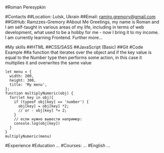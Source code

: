 #Roman Peresypkin

#Contacts
##Location: Lutsk, Ukrain
##Email: ramiro.gremory@gmail.com
##GitHub: Ramzzes-Gremory
#About Me
Greetings, my name is Roman and I am self-taught in various areas of my life, including in terms of web development, what used to be a hobby for me - now I bring it to my income. I am currently learning Frontend. Further more...

#My skills
##HTML
##CSS/SASS
##JavaScript (Basic)
##Git
#Code Example
##a function that iterates over the object and if the key value is equal to the Number type then performs some action, in this case it multiplies it and overwrites the same value
```
let menu = {
  width: 200,
  height: 300,
  title: 'My menu',
};
function multiplyNumeric(obj) {
  for(let key in obj){
    if (typeof obj[key] == 'number') {
      obj[key] = obj[key] *2;
      // or - obj[key] *= 2;
    }
    // если нужно вывести например:
    console.log(obj[key])
  }
}
multiplyNumeric(menu)
```
#Experience
#Education
...
#Courses:
...
#English
...